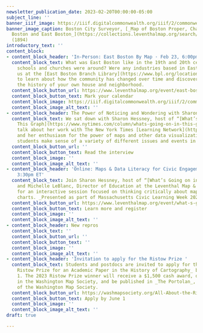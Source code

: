 ```yaml
---
newsletter_publication_date: 2023-02-20T00:00:00-05:00
subject_line: ''
banner_iiif_image: https://iiif.digitalcommonwealth.org/iiif/2/commonwealth:9k41zj472/797,2175,6739,2385/2000,/0/default.jpg
banner_image_caption: Boston City Surveyor, [_Map of Boston Proper, Charlestown, South
  Boston and East Boston_](https://collections.leventhalmap.org/search/commonwealth:js956k44c)
  (1894)
introductory_text: ''
content_block:
- content_block_header: 'In-Person: East Boston By Map · Feb 23, 6:00pm ET'
  content_block_text: What was East Boston like in the 19th and 20th centuries? What
    schools and churches were around? Were any industries based in East Boston? Join
    us at the [East Boston Branch Library](https://www.bpl.org/locations/east-boston/)
    to learn about how the community has changed over time and discover how to research
    the history of your own house and neighborhood.
  content_block_button_url: https://www.leventhalmap.org/event/east-boston-by-map/
  content_block_button_text: Mark your calendar
  content_block_image: https://iiif.digitalcommonwealth.org/iiif/2/commonwealth:js956k33v/5695,371,4258,3274/2000,/0/default.jpg
  content_block_image_alt_text: ''
- content_block_header: The Power of Noticing and Wondering with Sharon Hessney
  content_block_text: We sat down with Sharon Hessney, host of “[What’s Going on in
    This Graph](https://www.nytimes.com/column/whats-going-on-in-this-graph),”  to
    talk about her work with The New York Times [Learning Network](https://www.nytimes.com/column/whats-going-on-in-this-graph)
    and her enthusiasm for the power of maps and other data visualizations to help
    students make sense of a variety of different issues and events in their world.
  content_block_button_url: ''
  content_block_button_text: Read the interview
  content_block_image: ''
  content_block_image_alt_text: ''
- content_block_header: 'Online: Maps & Data Literacy for Civic Engagement · Mar 7,
    3:30pm ET'
  content_block_text: Join Sharon Hessney, host of “[What’s Going on in This Graph](https://www.nytimes.com/column/whats-going-on-in-this-graph),”
    and Michelle LeBlanc, Director of Education at the Leventhal Map & Education Center,
    for an interactive session focused on thinking critically about maps, graphs and
    charts. _Presented as part of Massachusetts Civic Learning Week 2023._
  content_block_button_url: https://www.leventhalmap.org/event/what-s-going-on-in-this-graph-maps-data-literacy-for-civic-engagement/
  content_block_button_text: Learn more and register
  content_block_image: ''
  content_block_image_alt_text: ''
- content_block_header: New repros
  content_block_text: ''
  content_block_button_url: ''
  content_block_button_text: ''
  content_block_image: ''
  content_block_image_alt_text: ''
- content_block_header: 'Invitation to apply for the Ristow Prize '
  content_block_text: Students and postdocs are invited to apply for the _Walter W.
    Ristow Prize for an Academic Paper in the History of Cartography_ before June
    1. The 2023 Ristow Prize winner will receive a $1,500 cash award, one-year membership
    in the Washington Map Society, and be published in _The Portolan_, the journal
    of the Washington Map Society.
  content_block_button_url: https://washmapsociety.org/All-About-the-Ristow-Prize
  content_block_button_text: Apply by June 1
  content_block_image: ''
  content_block_image_alt_text: ''
draft: true

---
```

